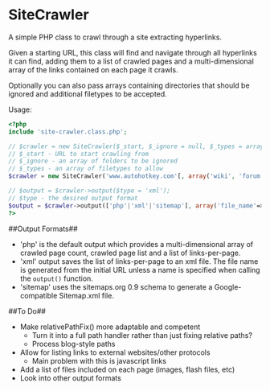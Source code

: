 SiteCrawler
===========

A simple PHP class to crawl through a site extracting hyperlinks.

Given a starting URL, this class will find and navigate through all hyperlinks it can find, adding them to a list of crawled pages and a multi-dimensional array of the links contained on each page it crawls.

Optionally you can also pass arrays containing directories that should be ignored and additional filetypes to be accepted.

Usage:
```php
<?php
include 'site-crawler.class.php';

// $crawler = new SiteCrawler($_start, $_ignore = null, $_types = array('html', 'htm', 'php'));
// $_start - URL to start crawling from
// $_ignore - an array of folders to be ignored
// $_types - an array of filetypes to allow
$crawler = new SiteCrawler('www.autohotkey.com'[, array('wiki', 'forum')[, array('html', 'htm', 'php', 'aspx')]]);

// $output = $crawler->output($type = 'xml');
// $type - the desired output format
$output = $crawler->output(['php'|'xml'|'sitemap'[, array('file_name'=>'my-list')]]);
?>
```

##Output Formats##
- 'php' is the default output which provides a multi-dimensional array of crawled page count, crawled page list and a list of links-per-page.
- 'xml' output saves the list of links-per-page to an xml file. The file name is generated from the initial URL unless a name is specified when calling the `output()` function.
- 'sitemap' uses the sitemaps.org 0.9 schema to generate a Google-compatible Sitemap.xml file.

##To Do##

- Make relativePathFix() more adaptable and competent
  - Turn it into a full path handler rather than just fixing relative paths?
  - Process blog-style paths
- Allow for listing links to external websites/other protocols
  - Main problem with this is javascript links
- Add a list of files included on each page (images, flash files, etc)
- Look into other output formats